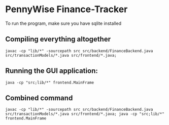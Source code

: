 # PennyWise Finance-Tracker

To run the program, make sure you have sqlite installed

## Compiling everything altogether
```javac -cp "lib/*" -sourcepath src src/backend/FinanceBackend.java src/transactionModels/*.java src/frontend/*.java; ```

## Running the GUI application:
```java -cp "src;lib/*" frontend.MainFrame```

## Combined command
```javac -cp "lib/*" -sourcepath src src/backend/FinanceBackend.java src/transactionModels/*.java src/frontend/*.java; java -cp "src;lib/*" frontend.MainFrame```


